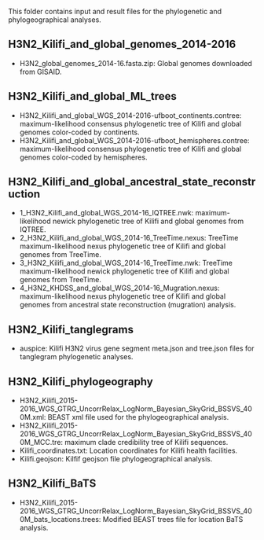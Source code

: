 
This folder contains input and result files for the phylogenetic and phylogeographical
analyses.

## H3N2_Kilifi_and_global_genomes_2014-2016 

* H3N2_global_genomes_2014-16.fasta.zip: Global genomes downloaded from GISAID.
	
## H3N2_Kilifi_and_global_ML_trees

* H3N2_Kilifi_and_global_WGS_2014-2016-ufboot_continents.contree: maximum-likelihood consensus phylogenetic tree of Kilifi and global genomes color-coded by continents.
* H3N2_Kilifi_and_global_WGS_2014-2016-ufboot_hemispheres.contree: maximum-likelihood consensus phylogenetic tree of Kilifi and global genomes color-coded by hemispheres. 

## H3N2_Kilifi_and_global_ancestral_state_reconstruction

* 1_H3N2_Kilifi_and_global_WGS_2014-16_IQTREE.nwk: maximum-likelihood newick phylogenetic tree of Kilifi and global genomes from IQTREE.
* 2_H3N2_Kilifi_and_global_WGS_2014-16_TreeTime.nexus: TreeTime maximum-likelihood nexus phylogenetic tree of Kilifi and global genomes from TreeTime.  
* 3_H3N2_Kilifi_and_global_WGS_2014-16_TreeTime.nwk: TreeTime maximum-likelihood newick phylogenetic tree of Kilifi and global genomes from TreeTime.
* 4_H3N2_KHDSS_and_global_WGS_2014-16_Mugration.nexus: maximum-likelihood nexus phylogenetic tree of Kilifi and global genomes from ancestral state reconstruction (mugration) analysis.
	
## H3N2_Kilifi_tanglegrams

* auspice: Kilifi H3N2 virus gene segment meta.json and tree.json files for tanglegram phylogenetic analyses.

## H3N2_Kilifi_phylogeography

* H3N2_Kilifi_2015-2016_WGS_GTRG_UncorrRelax_LogNorm_Bayesian_SkyGrid_BSSVS_400M.xml: BEAST xml file used for the phylogeographical analysis.
* H3N2_Kilifi_2015-2016_WGS_GTRG_UncorrRelax_LogNorm_Bayesian_SkyGrid_BSSVS_400M_MCC.tre: maximum clade credibility tree of Kilifi sequences.
* Kilifi_coordinates.txt: Location coordinates for Kilifi health facilities.  
* Kilifi.geojson: Kilfif geojson file phylogeographical analysis. 
	
## H3N2_Kilifi_BaTS
* H3N2_Kilifi_2015-2016_WGS_GTRG_UncorrRelax_LogNorm_Bayesian_SkyGrid_BSSVS_400M_bats_locations.trees: Modified BEAST trees file for location BaTS analysis.
